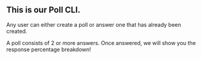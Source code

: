 ## This is our Poll CLI.

Any user can either create a poll
or answer one that has already been created.

A poll consists of 2 or more answers. Once answered,
we will show you the response percentage breakdown!
